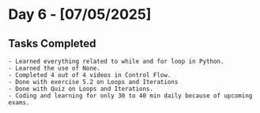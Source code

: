 # Day 6 - [07/05/2025]
## Tasks Completed
    - Learned everything related to while and for loop in Python.
    - Learned the use of None.
    - Completed 4 out of 4 videos in Control Flow.
    - Done with exercise 5.2 on Loops and Iterations
    - Done with Quiz on Loops and Iterations.
    - Coding and learning for only 30 to 40 min daily because of upcoming exams.
